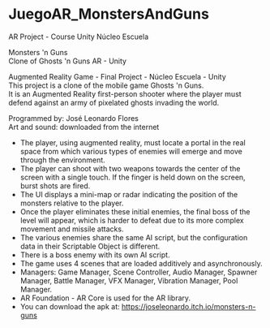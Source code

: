 # JuegoAR_MonstersAndGuns
 AR Project - Course Unity Núcleo Escuela

Monsters 'n Guns<br>
Clone of Ghosts 'n Guns AR - Unity

Augmented Reality Game - Final Project - Núcleo Escuela - Unity<br>
This project is a clone of the mobile game Ghosts 'n Guns.<br>
It is an Augmented Reality first-person shooter where the player must defend against an army of pixelated ghosts invading the world.<br>

Programmed by: José Leonardo Flores<br>
Art and sound: downloaded from the internet<br>

  - The player, using augmented reality, must locate a portal in the real space from which various types of enemies will emerge and move through the environment.
  - The player can shoot with two weapons towards the center of the screen with a single touch. If the finger is held down on the screen, burst shots are fired.
  - The UI displays a mini-map or radar indicating the position of the monsters relative to the player.
  - Once the player eliminates these initial enemies, the final boss of the level will appear, which is harder to defeat due to its more complex movement and missile attacks.
  - The various enemies share the same AI script, but the configuration data in their Scriptable Object is different.
  - There is a boss enemy with its own AI script.
  - The game uses 4 scenes that are loaded additively and asynchronously.
  - Managers: Game Manager, Scene Controller, Audio Manager, Spawner Manager, Battle Manager, VFX Manager, Vibration Manager, Pool Manager.
  - AR Foundation - AR Core is used for the AR library.
  - You can download the apk at: https://joseleonardo.itch.io/monsters-n-guns
